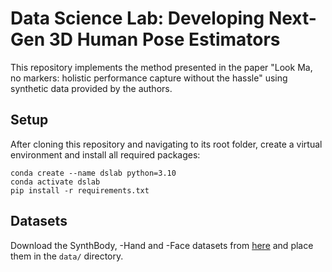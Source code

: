 # Data Science Lab: Developing Next-Gen 3D Human Pose Estimators

This repository implements the method presented in the paper "Look Ma, no markers: holistic performance capture without the hassle" using synthetic data provided by the authors.

## Setup
After cloning this repository and navigating to its root folder, create a virtual environment and install all required packages:
```
conda create --name dslab python=3.10
conda activate dslab
pip install -r requirements.txt
```

## Datasets
Download the SynthBody, -Hand and -Face datasets from [here](https://github.com/microsoft/SynthMoCap/blob/main/DATASETS.md) and place them in the `data/` directory.

